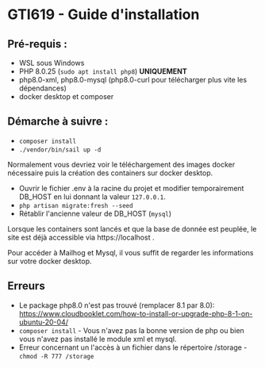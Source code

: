 # GTI619 - Guide d'installation

## Pré-requis : 
- WSL sous Windows
- PHP 8.0.25 (<code>sudo apt install php8</code>) <b>UNIQUEMENT</b>
- php8.0-xml, php8.0-mysql (php8.0-curl pour télécharger plus vite les dépendances)
- docker desktop et composer

## Démarche à suivre :
- `composer install`
- `./vendor/bin/sail up -d`

Normalement vous devriez voir le téléchargement des images docker nécessaire puis la création des containers
sur docker desktop.

- Ouvrir le fichier .env à la racine du projet et modifier temporairement DB_HOST en lui donnant la valeur `127.0.0.1`.
- `php artisan migrate:fresh --seed`
- Rétablir l'ancienne valeur de DB_HOST (`mysql`)

Lorsque les containers sont lancés et que la base de donnée est peuplée,  le site est déjà accessible via https://localhost .

Pour accéder à Mailhog et Mysql, il vous suffit de regarder les informations sur votre docker desktop.

## Erreurs
- Le package php8.0 n'est pas trouvé (remplacer 8.1 par 8.0): https://www.cloudbooklet.com/how-to-install-or-upgrade-php-8-1-on-ubuntu-20-04/
- `composer install` - Vous n'avez pas la bonne version de php ou bien vous n'avez pas installé le module xml et mysql.
- Erreur concernant un l'accès à un fichier dans le répertoire /storage - `chmod -R 777 /storage`
